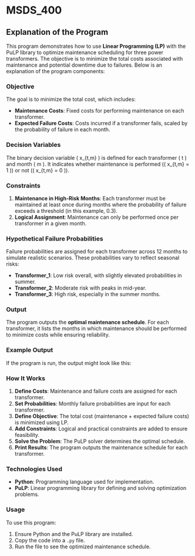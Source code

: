 # MSDS_400
## Explanation of the Program

This program demonstrates how to use **Linear Programming (LP)** with the PuLP library to optimize maintenance scheduling for three power transformers. The objective is to minimize the total costs associated with maintenance and potential downtime due to failures. Below is an explanation of the program components:

### Objective
The goal is to minimize the total cost, which includes:
- **Maintenance Costs**: Fixed costs for performing maintenance on each transformer.
- **Expected Failure Costs**: Costs incurred if a transformer fails, scaled by the probability of failure in each month.

### Decision Variables
The binary decision variable \( x_{t,m} \) is defined for each transformer \( t \) and month \( m \). It indicates whether maintenance is performed (\( x_{t,m} = 1 \)) or not (\( x_{t,m} = 0 \)).

### Constraints
1. **Maintenance in High-Risk Months**: Each transformer must be maintained at least once during months where the probability of failure exceeds a threshold (in this example, 0.3).
2. **Logical Assignment**: Maintenance can only be performed once per transformer in a given month.

### Hypothetical Failure Probabilities
Failure probabilities are assigned for each transformer across 12 months to simulate realistic scenarios. These probabilities vary to reflect seasonal risks:
- **Transformer_1**: Low risk overall, with slightly elevated probabilities in summer.
- **Transformer_2**: Moderate risk with peaks in mid-year.
- **Transformer_3**: High risk, especially in the summer months.

### Output
The program outputs the **optimal maintenance schedule**. For each transformer, it lists the months in which maintenance should be performed to minimize costs while ensuring reliability.

### Example Output
If the program is run, the output might look like this:

### How It Works
1. **Define Costs**: Maintenance and failure costs are assigned for each transformer.
2. **Set Probabilities**: Monthly failure probabilities are input for each transformer.
3. **Define Objective**: The total cost (maintenance + expected failure costs) is minimized using LP.
4. **Add Constraints**: Logical and practical constraints are added to ensure feasibility.
5. **Solve the Problem**: The PuLP solver determines the optimal schedule.
6. **Print Results**: The program outputs the maintenance schedule for each transformer.

### Technologies Used
- **Python**: Programming language used for implementation.
- **PuLP**: Linear programming library for defining and solving optimization problems.

### Usage
To use this program:
1. Ensure Python and the PuLP library are installed.
2. Copy the code into a `.py` file.
3. Run the file to see the optimized maintenance schedule.
